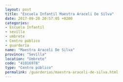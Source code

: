 ```yaml
---
layout: post
title: "Escuela Infantil Maestra Araceli De Silva"
date: 2017-09-20 20:57:05 +0200
categories:
- Escuela Infantil
- sevilla
- umbrete
- Centro público
- guarderia
name: "Maestra Araceli De Silva"
province: "Sevilla"
location: "Umbrete"
code: "41016978"
type: "Centro público"
permalink: /guarderias/maestra-araceli-de-silva.html
---
```

